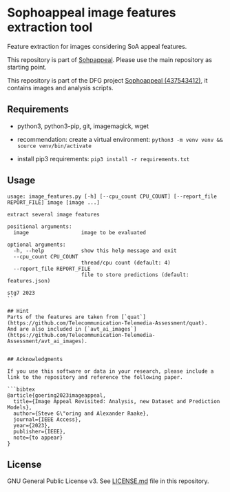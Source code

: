 # Sophoappeal image features extraction tool
Feature extraction for images considering SoA appeal features.

This repository is part of [Sohpappeal](https://github.com/Telecommunication-Telemedia-Assessment/sophoappeal).
Please use the main repository as starting point.

This repository is part of the DFG project [Sophoappeal (437543412)](https://www.tu-ilmenau.de/universitaet/fakultaeten/fakultaet-elektrotechnik-und-informationstechnik/profil/institute-und-fachgebiete/fachgebiet-audiovisuelle-technik/forschung/dfg-projekt-sophoappeal), it contains images and analysis scripts.


## Requirements


* python3, python3-pip, git, imagemagick, wget

* recommendation: create a virtual environment: `python3 -m venv venv && source venv/bin/activate`
* install pip3 requirements: `pip3 install -r requirements.txt`

## Usage

```
usage: image_features.py [-h] [--cpu_count CPU_COUNT] [--report_file REPORT_FILE] image [image ...]

extract several image features

positional arguments:
  image                 image to be evaluated

optional arguments:
  -h, --help            show this help message and exit
  --cpu_count CPU_COUNT
                        thread/cpu count (default: 4)
  --report_file REPORT_FILE
                        file to store predictions (default: features.json)

stg7 2023
``

## Hint
Parts of the features are taken from [`quat`](https://github.com/Telecommunication-Telemedia-Assessment/quat).
And are also included in [`avt_ai_images`](https://github.com/Telecommunication-Telemedia-Assessment/avt_ai_images).


## Acknowledgments

If you use this software or data in your research, please include a link to the repository and reference the following paper.

```bibtex
@article{goering2023imageappeal,
  title={Image Appeal Revisited: Analysis, new Dataset and Prediction Models},
  author={Steve G\"oring and Alexander Raake},
  journal={IEEE Access},
  year={2023},
  publisher={IEEE},
  note={to appear}
}
```

## License
GNU General Public License v3. See [LICENSE.md](./LICENSE.md) file in this repository.